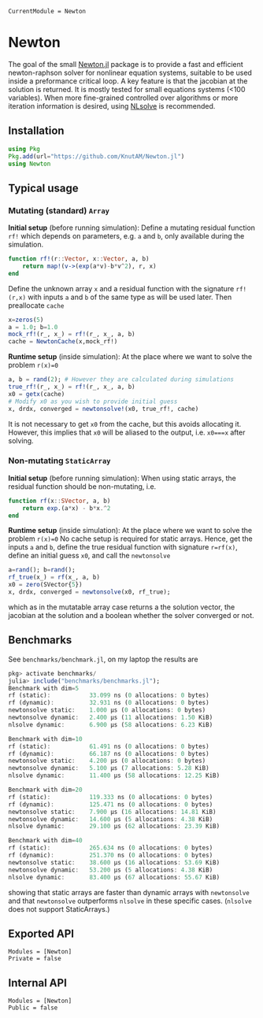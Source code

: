 ```@meta
CurrentModule = Newton
```

# Newton
The goal of the small [Newton.jl](https://github.com/KnutAM/Newton.jl) package is to provide a fast and efficient newton-raphson solver for nonlinear equation systems, suitable to be used inside a preformance critical loop. A key feature is that the jacobian at the solution is returned. It is mostly tested for small equations systems (<100 variables). When more fine-grained controlled over algorithms or more iteration information is desired, using [NLsolve](https://github.com/JuliaNLSolvers/NLsolve.jl) is recommended.

## Installation
```julia
using Pkg
Pkg.add(url="https://github.com/KnutAM/Newton.jl")
using Newton
```

## Typical usage
### Mutating (standard) `Array`

**Initial setup** (before running simulation): 
Define a mutating residual function `rf!` which depends on 
parameters, e.g. `a` and `b`, only available during the simulation.
```julia
function rf!(r::Vector, x::Vector, a, b)
    return map!(v->(exp(a*v)-b*v^2), r, x)
end
```

Define the unknown array `x` and a residual function with the signature `rf!(r,x)` with inputs `a` and `b` of the same type as will be used later. Then preallocate `cache`
```julia
x=zeros(5)
a = 1.0; b=1.0
mock_rf!(r_, x_) = rf!(r_, x_, a, b)
cache = NewtonCache(x,mock_rf!)
```

**Runtime setup** (inside simulation): At the place where we want to solve the problem `r(x)=0`
```julia
a, b = rand(2); # However they are calculated during simulations
true_rf!(r_, x_) = rf!(r_, x_, a, b)
x0 = getx(cache)
# Modify x0 as you wish to provide initial guess
x, drdx, converged = newtonsolve!(x0, true_rf!, cache)
```
It is not necessary to get `x0` from the cache, but this avoids allocating it. However, this implies that `x0` will be aliased to the output, i.e. `x0===x` after solving. 

### Non-mutating `StaticArray`
**Initial setup** (before running simulation): 
When using static arrays, the residual function should be non-mutating, i.e. 
```julia
function rf(x::SVector, a, b)
    return exp.(a*x) - b*x.^2
end
```

**Runtime setup** (inside simulation): At the place where we want to solve the problem `r(x)=0`
No cache setup is required for static arrays. Hence, get the inputs `a` and `b`, define the true residual function with signature `r=rf(x)`, define an initial guess `x0`, and call the `newtonsolve`
```julia
a=rand(); b=rand();
rf_true(x_) = rf(x_, a, b)
x0 = zero(SVector{5})
x, drdx, converged = newtonsolve(x0, rf_true);
```
which as in the mutatable array case returns a the solution
vector, the jacobian at the solution and a boolean whether 
the solver converged or not. 

## Benchmarks
See `benchmarks/benchmark.jl`, on my laptop the results are
```julia
pkg> activate benchmarks/
julia> include("benchmarks/benchmarks.jl");
Benchmark with dim=5
rf (static):           33.099 ns (0 allocations: 0 bytes)
rf (dynamic):          32.931 ns (0 allocations: 0 bytes)
newtonsolve static:    1.000 μs (0 allocations: 0 bytes)
newtonsolve dynamic:   2.400 μs (11 allocations: 1.50 KiB)
nlsolve dynamic:       6.900 μs (58 allocations: 6.23 KiB)

Benchmark with dim=10
rf (static):           61.491 ns (0 allocations: 0 bytes)
rf (dynamic):          66.187 ns (0 allocations: 0 bytes)
newtonsolve static:    4.200 μs (0 allocations: 0 bytes)
newtonsolve dynamic:   5.100 μs (7 allocations: 5.28 KiB)
nlsolve dynamic:       11.400 μs (58 allocations: 12.25 KiB)

Benchmark with dim=20
rf (static):           119.333 ns (0 allocations: 0 bytes)
rf (dynamic):          125.471 ns (0 allocations: 0 bytes)
newtonsolve static:    7.900 μs (16 allocations: 14.81 KiB)
newtonsolve dynamic:   14.600 μs (5 allocations: 4.38 KiB)
nlsolve dynamic:       29.100 μs (62 allocations: 23.39 KiB)

Benchmark with dim=40
rf (static):           265.634 ns (0 allocations: 0 bytes)
rf (dynamic):          251.370 ns (0 allocations: 0 bytes)
newtonsolve static:    38.600 μs (16 allocations: 53.69 KiB)
newtonsolve dynamic:   53.200 μs (5 allocations: 4.38 KiB)
nlsolve dynamic:       83.400 μs (67 allocations: 55.67 KiB)
```
showing that static arrays are faster than dynamic arrays with `newtonsolve` and that `newtonsolve` outperforms `nlsolve` in these specific cases. (`nlsolve` does not  support StaticArrays.)

## Exported API
```@autodocs
Modules = [Newton]
Private = false
```

## Internal API
```@autodocs
Modules = [Newton]
Public = false
```
